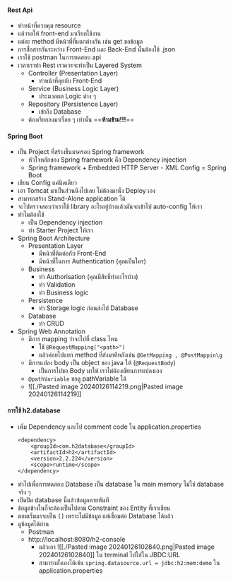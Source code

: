 #### Rest Api
- ทำหน้าที่ควบคุม resource
- แล้วรอให้ front-end มาเรียกใช้งาน
- แต่ละ method มีหน้าที่ที่แตกต่างกัน เช่น get ขอข้อมูล
- การสื่อสารกันระหว่าง Front-End และ Back-End นั้นต้องใช้ .json
- เราใช้ postman ในการทดสอบ api
- เวลาเราทำ Rest เราควรจะทำเป็น Layered System
	- Controller (Presentation Layer)
		- ทำหน้าที่คุยกับ Front-End
	- Service (Business Logic Layer)
		- ประมวลผล Logic ต่าง ๆ
	- Repository (Persistence Layer)
		- เข้าถึง Database
	- ต้องเรียกลงมาเรื่อย ๆ เท่านั้น ==**ห้ามข้าม!!!**==
#### Spring Boot
- เป็น Project ที่สร้างขึ้นมาครอบ Spring framework
	- หัวใจหลักของ Spring framework คือ Dependency injection
	- Spring framework + Embedded HTTP Server - XML Config = Spring Boot
- เขียน Config แค่นิดเดียว
- เอา Tomcat มาเป็นส่วนนึงไปเลย ไม่ต้องมานั่ง Deploy เอง
- สามารถสร้าง Stand-Alone application ได้
- จะไปตรวจสอบว่าเราใช้ library อะไรอยู่บ้างแล้วมันจะเข้าไป auto-config ให้เรา
- ทำไมต้องใช้ 
	- เป็น Dependency injection
	- ทำ Starter Project ให้เรา
- Spring Boot Architecture
	- Presentation Layer 
		- มีหน้าที่ติดต่อกับ Front-End
		- มีหน้าที่ในการ Authentication (คุณเป็นใคร)
	- Business
		- ทำ Authorisation (คุณมีสิทธิ์ทำอะไรบ้าง)
		- ทำ Validation
		- ทำ Business logic
	- Persistence 
		- ทำ Storage logic ก่อนส่งไป Database
	- Database 
		- ทำ CRUD
- Spring Web Annotation
	- มีการ mapping ว่าจะไปที่ class ไหน
		- ใช้ `@RequestMapping("<path>")`
		- แล้วค่อยไปแยก method ที่ส่งมาทีหลังเช่น `@GetMapping , @PostMappin\g`
	- มีการแปลง body เป็น object ของ java ให้ (`@RequestBody`)
		- เป็นการไปขอ Body มาให้ เราไม่ต้องเขียนการแปลงเอง
	- `@pathVariable` ขอดู pathVariable ได้
	- ![[./Pasted image 20240126114219.png|Pasted image 20240126114219]]
#### การใช้ h2.database 
- เพิ่ม Dependency และไป comment code ใน application.properties
	```
	<dependency>  
	    <groupId>com.h2database</groupId>  
	    <artifactId>h2</artifactId>  
	    <version>2.2.224</version>  
	    <scope>runtime</scope>  
	</dependency>
	```
- ทำไปเพื่อการทดสอบ Database เป็น database ใน main memory ไม่ใช่ database จริง ๆ
- เปิดปิด database นี้แล้วข้อมูลหายทันที
- ข้อมูลข้างในก็จะต้องเป็นไปตาม Constraint ของ Entity ที่เราเขียน
- ตอนเริ่มมาจะเป็น ```[]``` เพราะไม่มีข้อมูล แต่เชื่อมต่อ Database ได้แล้ว
- ดูข้อมูลได้ผ่าน
	- Postman
	- http://localhost:8080/h2-console
		- แล้วเอา ![[./Pasted image 20240126102840.png|Pasted image 20240126102840]] ใน terminal ไปใส่ใน JBDC:URL
		- สามารถตั้งเองได้เช่น `spring.datasource.url = jdbc:h2:mem:demo` ใน application.properties
	